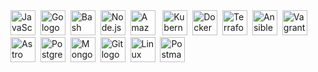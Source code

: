 <div>
    <img src="https://cdn.jsdelivr.net/gh/devicons/devicon@latest/icons/javascript/javascript-original.svg" alt="JavaScript logo" title="JavaScript" width="40" height="40"/>&nbsp;
    <img src="https://cdn.jsdelivr.net/gh/devicons/devicon@latest/icons/go/go-original.svg" alt="Go logo" title="Go" width="40" height="40"/>&nbsp; 
    <img src="https://cdn.jsdelivr.net/gh/devicons/devicon@latest/icons/bash/bash-original.svg" alt="Bash logo" title="Bash" width="40" height="40" />&nbsp;
    <img src="https://cdn.jsdelivr.net/gh/devicons/devicon@latest/icons/nodejs/nodejs-plain-wordmark.svg" alt="Node.js logo" title="Node.js" width="40" height="40" />&nbsp;
    <img src="https://cdn.jsdelivr.net/gh/devicons/devicon@latest/icons/amazonwebservices/amazonwebservices-plain-wordmark.svg" alt="Amazon Web Services logo" title="Amazon Web Services" width="40" height="40"/>&nbsp;&nbsp;
    <img src="https://cdn.jsdelivr.net/gh/devicons/devicon@latest/icons/kubernetes/kubernetes-original.svg" alt="Kubernetes logo" title="Kubernetes" width="40" height="40" />&nbsp;   
    <img src="https://cdn.jsdelivr.net/gh/devicons/devicon@latest/icons/docker/docker-plain-wordmark.svg" alt="Docker logo" title="Docker" width="40" height="40" />&nbsp;    
    <img src="https://cdn.jsdelivr.net/gh/devicons/devicon@latest/icons/terraform/terraform-original.svg" alt="Terraform logo" title="Terraform" width="40" heigth="40"/>&nbsp;
    <img src="https://cdn.jsdelivr.net/gh/devicons/devicon@latest/icons/ansible/ansible-original.svg" alt="Ansible logo" title="Ansible" width="40" height="40"/>&nbsp;    
    <img src="https://cdn.jsdelivr.net/gh/devicons/devicon@latest/icons/vagrant/vagrant-original.svg" alt="Vagrant logo" title="Vagrant" width="40" height="40"/>&nbsp;     
    <img src="https://cdn.jsdelivr.net/gh/devicons/devicon@latest/icons/astro/astro-original.svg" alt="Astro logo" title="Astro" width="40" height="40"/>&nbsp;
    <img src="https://cdn.jsdelivr.net/gh/devicons/devicon@latest/icons/postgresql/postgresql-plain-wordmark.svg" alt="PostgreSQL logo" title="PostgreSQL" width="40" height="40"/>&nbsp;
    <img src="https://cdn.jsdelivr.net/gh/devicons/devicon@latest/icons/mongodb/mongodb-plain-wordmark.svg" alt="MongoDB logo" title="MongoDB" width="40" height="40"/>&nbsp;  
    <img src="https://cdn.jsdelivr.net/gh/devicons/devicon@latest/icons/git/git-plain-wordmark.svg" alt="Git logo" title="Git" width="40" height="40"/>&nbsp;
    <img src="https://cdn.jsdelivr.net/gh/devicons/devicon@latest/icons/linux/linux-original.svg" alt="Linux logo" title="Linux" width="40" height="40"/>&nbsp;
    <img src="https://cdn.jsdelivr.net/gh/devicons/devicon@latest/icons/postman/postman-original.svg" alt="Postman logo" title="Postman" width="40" height="40"/>&nbsp;
</div>
